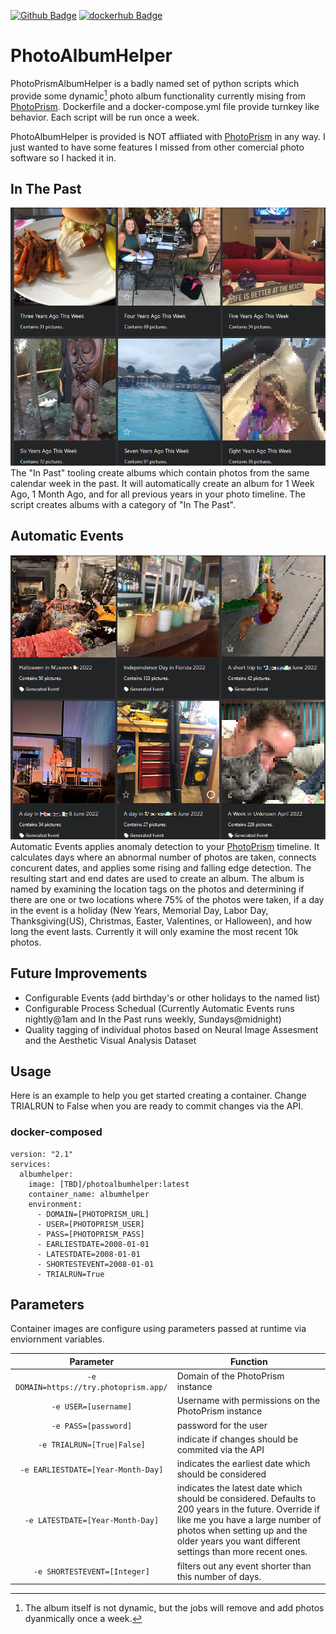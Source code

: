 [![Github Badge](https://img.shields.io/badge/view_on-github-blue)](https://github.com/dlgreenwald/PhotoAlbumHelper) [![dockerhub Badge](https://img.shields.io/badge/view_on-docker%20hub-blue)](https://hub.docker.com/r/dlgreenwald/photoalbumhelper)

# PhotoAlbumHelper
 PhotoPrismAlbumHelper is a badly named set of python scripts which provide some dynamic[^1] photo album functionality currently mising from [PhotoPrism](https://www.photoprism.app/).  Dockerfile and a docker-compose.yml file provide turnkey like behavior.  Each script will be run once a week.

PhotoAlbumHelper is provided is NOT affliated with [PhotoPrism](https://www.photoprism.app/) in any way.  I just wanted to have some features I missed from other comercial photo software so I hacked it in.

[^1]: The album itself is not dynamic, but the jobs will remove and add photos dyanmically once a week.

## In The Past
 ![image](InThePast.PNG)
 The "In Past" tooling create albums which contain photos from the same calendar week in the past.  It will automatically create an album for 1 Week Ago, 1 Month Ago, and for all previous years in your photo timeline.  The script creates albums with a category of "In The Past". 


## Automatic Events
 ![image](AutomaticAlbums.PNG)
 Automatic Events applies anomaly detection to your [PhotoPrism](https://www.photoprism.app/) timeline.  It calculates days where an abnormal number of photos are taken, connects concurent dates, and applies some rising and falling edge detection.  The resulting start and end dates are used to create an album.  The album is named by examining the location tags on the photos and determining if there are one or two locations where 75% of the photos were taken, if a day in the event is a holiday (New Years, Memorial Day, Labor Day, Thanksgiving(US), Christmas, Easter, Valentines, or Halloween), and how long the event lasts.  Currently it will only examine the most recent 10k photos.

 ## Future Improvements
 * Configurable Events (add birthday's or other holidays to the named list)
 * Configurable Process Schedual (Currently Automatic Events runs nightly@1am and In the Past runs weekly, Sundays@midnight)
 * Quality tagging of individual photos based on Neural Image Assesment and the Aesthetic Visual Analysis Dataset

## Usage
Here is an example to help you get started creating a container.  Change TRIALRUN to False when you are ready to commit changes via the API.
### docker-composed
```
version: "2.1"
services:
  albumhelper:
    image: [TBD]/photoalbumhelper:latest
    container_name: albumhelper
    environment:
      - DOMAIN=[PHOTOPRISM_URL]
      - USER=[PHOTOPRISM_USER]
      - PASS=[PHOTOPRISM_PASS]
      - EARLIESTDATE=2008-01-01
      - LATESTDATE=2008-01-01
      - SHORTESTEVENT=2008-01-01
      - TRIALRUN=True
```
 ## Parameters
 Container images are configure using parameters passed at runtime via enviornment variables.  

| Parameter | Function |
| :----: | --- |
| `-e DOMAIN=https://try.photoprism.app/` | Domain of the PhotoPrism instance |
| `-e USER=[username]` | Username with permissions on the PhotoPrism instance |
| `-e PASS=[password]` | password for the user |
| `-e TRIALRUN=[True\|False]` | indicate if changes should be commited via the API |
| `-e EARLIESTDATE=[Year-Month-Day]` | indicates the earliest date which should be considered |
| `-e LATESTDATE=[Year-Month-Day]` | indicates the latest date which should be considered.  Defaults to 200 years in the future.  Override if like me you have a large number of photos when setting up and the older years you want different settings than more recent ones. |
| `-e SHORTESTEVENT=[Integer]` | filters out any event shorter than this number of days.   |